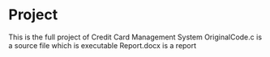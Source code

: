 # Project
This is  the full project of Credit Card Management System
OriginalCode.c is a source file which is executable
Report.docx is a report 
